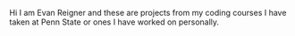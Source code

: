 Hi I am Evan Reigner and these are projects from my coding courses I have taken at Penn State or ones I have worked on personally.
